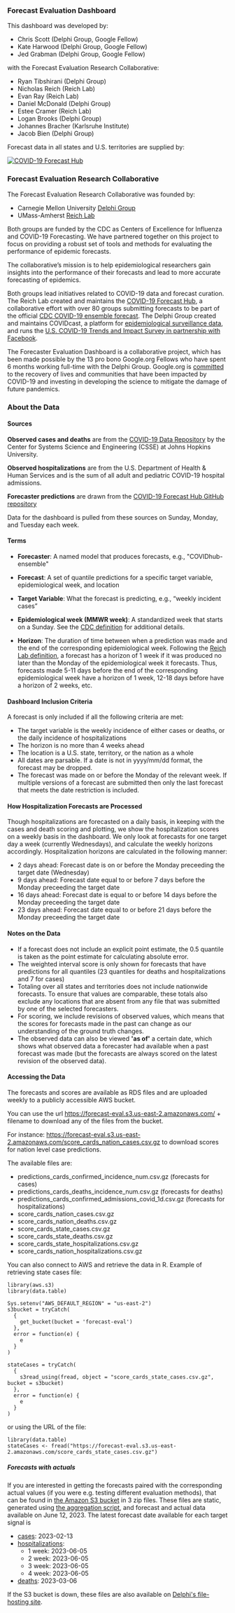 ### Forecast Evaluation Dashboard

This dashboard was developed by:

* Chris Scott (Delphi Group, Google Fellow)
* Kate Harwood (Delphi Group, Google Fellow)
* Jed Grabman (Delphi Group, Google Fellow)

with the Forecast Evaluation Research Collaborative:

* Ryan Tibshirani (Delphi Group)
* Nicholas Reich (Reich Lab)
* Evan Ray (Reich Lab)
* Daniel McDonald (Delphi Group)
* Estee Cramer (Reich Lab)
* Logan Brooks (Delphi Group)
* Johannes Bracher (Karlsruhe Institute)
* Jacob Bien (Delphi Group)

Forecast data in all states and U.S. territories are supplied by:

[![COVID-19 Forecast Hub](forecast-hub-logo.png)](https://covid19forecasthub.org)

### Forecast Evaluation Research Collaborative

The Forecast Evaluation Research Collaborative was founded by:

* Carnegie Mellon University [Delphi Group](https://delphi.cmu.edu)
* UMass-Amherst [Reich Lab](https://reichlab.io/)

Both groups are funded by the CDC as Centers of Excellence for Influenza and COVID-19 Forecasting. We have partnered together on this project to focus on providing a robust set of tools and methods for evaluating the performance of epidemic forecasts.  
  
The collaborative’s mission is to help epidemiological researchers gain insights into the performance of their forecasts and lead to more accurate forecasting of epidemics.  
  
Both groups lead initiatives related to COVID-19 data and forecast curation. The Reich Lab created and maintains the [COVID-19 Forecast Hub](https://covid19forecasthub.org/), a collaborative effort with over 80 groups submitting forecasts to be part of the official [CDC COVID-19 ensemble forecast](https://www.cdc.gov/coronavirus/2019-ncov/covid-data/mathematical-modeling.html). The Delphi Group created and maintains COVIDcast, a platform for [epidemiological surveillance data](https://delphi.cmu.edu/covidcast/), and runs the [U.S. COVID-19 Trends and Impact Survey in partnership with Facebook](https://delphi.cmu.edu/covidcast/surveys/).
  
The Forecaster Evaluation Dashboard is a collaborative project, which has been made possible by the 13 pro bono Google.org Fellows who have spent 6 months working full-time with the Delphi Group. Google.org is [committed](https://www.google.org/covid-19/) to the recovery of lives and communities that have been impacted by COVID-19 and investing in developing the science to mitigate the damage of future pandemics.  
  
### About the Data

#### **Sources**

**Observed cases and deaths** are from the [COVID-19 Data Repository](https://github.com/CSSEGISandData/COVID-19) by the Center for Systems Science and Engineering (CSSE) at Johns Hopkins University.

**Observed hospitalizations** are from the U.S. Department of Health & Human Services and is the sum of all adult and pediatric COVID-19 hospital admissions.
  
**Forecaster predictions** are drawn from the [COVID-19 Forecast Hub GitHub repository](https://github.com/reichlab/covid19-forecast-hub/)  
  
Data for the dashboard is pulled from these sources on Sunday, Monday, and Tuesday each week.

#### **Terms**

*   **Forecaster**:  A named model that produces forecasts, e.g., "COVIDhub-ensemble"
    
*   **Forecast**: A set of quantile predictions for a specific target variable, epidemiological week, and location 
    
*   **Target Variable**: What the forecast is predicting, e.g., “weekly incident cases”
        
*   **Epidemiological week (MMWR week)**: A standardized week that starts on a Sunday. See the [CDC definition](https://wwwn.cdc.gov/nndss/document/MMWR_week_overview.pdf) for additional details.

*   **Horizon**: The duration of time between when a prediction was made and the end of the corresponding epidemiological week. Following the [Reich Lab definition](https://github.com/reichlab/covid19-forecast-hub/blob/master/data-processed/README.md#target), a forecast has a horizon of 1 week if it was produced no later than the Monday of the epidemiological week it forecasts. Thus, forecasts made 5-11 days before the end of the corresponding epidemiological week have a horizon of 1 week, 12-18 days before have a horizon of 2 weeks, etc. 
  
#### **Dashboard Inclusion Criteria**
A forecast is only included if all the following criteria are met:

*   The target variable is the weekly incidence of either cases or deaths, or the daily incidence of hospitalizations
*   The horizon is no more than 4 weeks ahead
*   The location is a U.S. state, territory, or the nation as a whole
*   All dates are parsable. If a date is not in yyyy/mm/dd format, the forecast may be dropped.
*   The forecast was made on or before the Monday of the relevant week. If multiple versions of a forecast are submitted then only the last forecast that meets the date restriction is included.

#### **How Hospitalization Forecasts are Processed**
Though hospitalizations are forecasted on a daily basis, in keeping with the cases and death scoring and plotting, we show the hospitalization scores on a weekly basis in the dashboard. We only look at forecasts for one target day a week (currently Wednesdays), and calculate the weekly horizons accordingly. Hospitalization horizons are calculated in the following manner:
* 2 days ahead: Forecast date is on or before the Monday preceeding the target date (Wednesday)
* 9 days ahead: Forecast date equal to or before 7 days before the Monday preceeding the target date
* 16 days ahead: Forecast date is equal to or before 14 days before the Monday preceeding the target date
* 23 days ahead: Forecast date equal to or before 21 days before the Monday preceeding the target date

#### **Notes on the Data**

*   If a forecast does not include an explicit point estimate, the 0.5 quantile is taken as the point estimate for calculating absolute error.
*   The weighted interval score is only shown for forecasts that have predictions for all quantiles (23 quantiles for deaths and hospitalizations and 7 for cases)
*   Totaling over all states and territories does not include nationwide forecasts. To ensure that values are comparable, these totals also exclude any locations that are absent from any file that was submitted by one of the selected forecasters.
*   For scoring, we include revisions of observed values, which means that the scores for forecasts made in the past can change as our understanding of the ground truth changes.
*   The observed data can also be viewed **'as of'** a certain date, which shows what observed data a forecaster had available
when a past forecast was made (but the forecasts are always scored on the latest revision of the observed data).

#### **Accessing the Data**
The forecasts and scores are available as RDS files and are uploaded weekly to a publicly accessible AWS bucket.  

You can use the url https://forecast-eval.s3.us-east-2.amazonaws.com/ + filename to download
any of the files from the bucket.

For instance: https://forecast-eval.s3.us-east-2.amazonaws.com/score_cards_nation_cases.csv.gz to download scores for nation level case predictions.

The available files are:
* predictions_cards_confirmed_incidence_num.csv.gz (forecasts for cases)
* predictions_cards_deaths_incidence_num.csv.gz (forecasts for deaths)
* predictions_cards_confirmed_admissions_covid_1d.csv.gz (forecasts for hospitalizations)
* score_cards_nation_cases.csv.gz
* score_cards_nation_deaths.csv.gz
* score_cards_state_cases.csv.gz
* score_cards_state_deaths.csv.gz
* score_cards_state_hospitalizations.csv.gz
* score_cards_nation_hospitalizations.csv.gz

You can also connect to AWS and retrieve the data in R. Example of retrieving state cases file:

```
library(aws.s3)
library(data.table)

Sys.setenv("AWS_DEFAULT_REGION" = "us-east-2")
s3bucket = tryCatch(
  {
    get_bucket(bucket = 'forecast-eval')
  },
  error = function(e) {
    e
  }
)

stateCases = tryCatch(
  {
    s3read_using(fread, object = "score_cards_state_cases.csv.gz", bucket = s3bucket)
  },
  error = function(e) {
    e
  }
)
```

or using the URL of the file:

```
library(data.table)
stateCases <- fread("https://forecast-eval.s3.us-east-2.amazonaws.com/score_cards_state_cases.csv.gz")
```
  

##### Forecasts with actuals

If you are interested in getting the forecasts paired with the corresponding actual values (if you were e.g. testing different evaluation methods), that can be found in [the Amazon S3 bucket](https://forecast-eval.s3.us-east-2.amazonaws.com/) in 3 zip files.
These files are static, generated using [the aggregation script](https://raw.githubusercontent.com/cmu-delphi/forecast-eval/main/app/assets/forecastsWithActuals.R), and forecast and actual data available on June 12, 2023. The latest forecast date available for each target signal is

* [cases](https://forecast-eval.s3.us-east-2.amazonaws.com/cases.zip): 2023-02-13
* [hospitalizations](https://forecast-eval.s3.us-east-2.amazonaws.com/hospitalizations.zip):
  * 1 week: 2023-06-05
  * 2 week: 2023-06-05
  * 3 week: 2023-06-05
  * 4 week: 2023-06-05
* [deaths](https://forecast-eval.s3.us-east-2.amazonaws.com/deaths.zip): 2023-03-06

If the S3 bucket is down, these files are also available on [Delphi's file-hosting site](https://www.cmu.edu/delphi-web/forecast-eval-scores).
